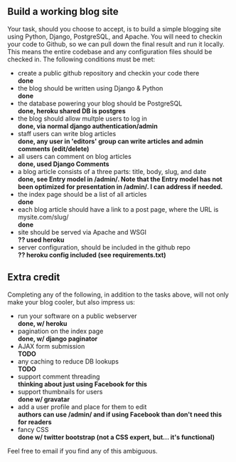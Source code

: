 Build a working blog site
-------------------------

Your task, should you choose to accept, is to build a simple blogging site using Python, Django, PostgreSQL, and Apache. You will need to checkin your code to Github, so we can pull down the final result and run it locally. This means the entire codebase and any configuration files should be checked in. The following conditions must be met:

- create a public github repository and checkin your code there  
**done**
- the blog should be written using Django & Python  
**done**
- the database powering your blog should be PostgreSQL  
**done, heroku shared DB is postgres**
- the blog should allow multple users to log in  
**done, via normal django authentication/admin**
- staff users can write blog articles  
**done, any user in 'editors' group can write articles and admin comments (edit/delete)**
- all users can comment on blog articles  
**done, used Django Comments**
- a blog article consists of a three parts: title, body, slug, and date    
**done, see Entry model in /admin/. Note that the Entry model has not been optimized for presentation in /admin/.  I can address if needed.**
- the index page should be a list of all articles  
**done**
- each blog article should have a link to a post page, where the URL is mysite.com/slug/  
**done**
- site should be served via Apache and WSGI  
**?? used heroku**
- server configuration, should be included in the github repo  
**?? heroku config included (see requirements.txt)**

Extra credit
------------

Completing any of the following, in addition to the tasks above, will not only make your blog cooler, but also impress us:

- run your software on a public webserver  
**done, w/ heroku**
- pagination on the index page  
**done, w/ django paginator**
- AJAX form submission  
**TODO**
- any caching to reduce DB lookups  
**TODO**
- support comment threading  
**thinking about just using Facebook for this**
- support thumbnails for users  
**done w/ gravatar**
- add a user profile and place for them to edit  
**authors can use /admin/ and if using Facebook than don't need this for readers**
- fancy CSS  
**done w/ twitter bootstrap (not a CSS expert, but... it's functional)**

Feel free to email if you find any of this ambiguous.
